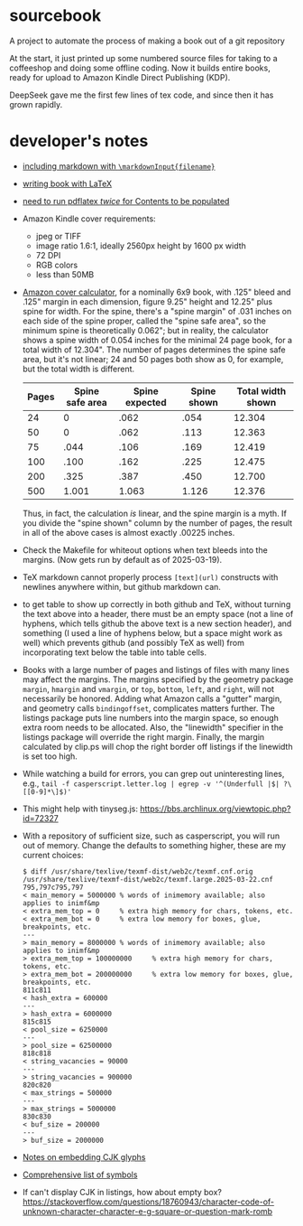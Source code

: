 # sourcebook

A project to automate the process of making a book out of a git repository

At the start, it just printed up some numbered source files for taking to a
coffeeshop and doing some offline coding. Now it builds entire books, ready
for upload to Amazon Kindle Direct Publishing (KDP).

DeepSeek gave me the first few lines of tex code, and since then it has grown
rapidly.

# developer's notes
* [including markdown with `\markdownInput{filename}`](https://www.overleaf.com/learn/how-to/Writing_Markdown_in_LaTeX_Documents)
* [writing book with LaTeX](https://www.overleaf.com/learn/latex/Sections_and_chapters)
* [need to run pdflatex *twice* for Contents to be populated](https://tex.stackexchange.com/a/301109/215508)
* Amazon Kindle cover requirements:
    * jpeg or TIFF
    * image ratio 1.6:1, ideally 2560px height by 1600 px width
    * 72 DPI
    * RGB colors
    * less than 50MB
* [Amazon cover calculator](https://kdp.amazon.com/en_US/cover-calculator),
  for a nominally 6x9 book, with .125" bleed and .125" margin in each dimension,
  figure 9.25" height and 12.25" plus spine for width. For the spine, there's
  a "spine margin" of .031 inches on each side of the spine proper, called the
  "spine safe area", so the minimum spine is theoretically 0.062"; but in
  reality, the calculator shows a spine width of 0.054 inches for the minimal
  24 page book, for a total width of 12.304". The number of pages determines
  the spine safe area, but it's not linear; 24 and 50 pages both show as 0,
  for example, but the total width is different.

  |Pages|Spine safe area|Spine expected|Spine shown|Total width shown|
  |-----|---------------|--------------|-----------|-----------------|
  |   24|              0|          .062|       .054|           12.304|
  |   50|              0|          .062|       .113|           12.363|
  |   75|           .044|          .106|       .169|           12.419|
  |  100|           .100|          .162|       .225|           12.475|
  |  200|           .325|          .387|       .450|           12.700|
  |  500|          1.001|         1.063|      1.126|           12.376|

  Thus, in fact, the calculation *is* linear, and the spine margin is a
  myth. If you divide the "spine shown" column by the number of pages,
  the result in all of the above cases is almost exactly .00225 inches.
* Check the Makefile for whiteout options when text bleeds into the
  margins. (Now gets run by default as of 2025-03-19).
* TeX markdown cannot properly process `[text](url)` constructs with
  newlines anywhere within, but github markdown can.
* to get table to show up correctly in both github and TeX, without turning
  the text above into a header, there must be an empty space (not a line
  of hyphens, which tells github the above text is a new section header), and
  something (I used a line of hyphens below, but a space might work as well)
  which prevents github (and possibly TeX as well) from incorporating text
  below the table into table cells.
* Books with a large number of pages and listings of files with many lines
  may affect the margins. The margins specified by the geometry package
  `margin`, `hmargin` and `vmargin`, or `top`, `bottom`, `left`, and `right`,
  will not necessarily be honored. Adding what Amazon calls a "gutter" margin,
  and geometry calls `bindingoffset`, complicates matters further. The listings
  package puts line numbers into the margin space, so enough extra room
  needs to be allocated. Also, the "linewidth" specifier in the listings
  package will override the right margin. Finally, the margin calculated
  by clip.ps will chop the right border off listings if the linewidth is
  set too high.
* While watching a build for errors, you can grep out uninteresting lines, e.g.,
  `tail -f casperscript.letter.log | egrep -v '^(Underfull |$| ?\[[0-9]*\]$)'`
* This might help with tinyseg.js:
  <https://bbs.archlinux.org/viewtopic.php?id=72327>
* With a repository of sufficient size, such as casperscript, you will run out
  of memory. Change the defaults to something higher, these are my current
  choices:

    ```
    $ diff /usr/share/texlive/texmf-dist/web2c/texmf.cnf.orig /usr/share/texlive/texmf-dist/web2c/texmf.large.2025-03-22.cnf
    795,797c795,797
    < main_memory = 5000000 % words of inimemory available; also applies to inimf&mp
    < extra_mem_top = 0     % extra high memory for chars, tokens, etc.
    < extra_mem_bot = 0     % extra low memory for boxes, glue, breakpoints, etc.
    ---
    > main_memory = 8000000 % words of inimemory available; also applies to inimf&mp
    > extra_mem_top = 100000000     % extra high memory for chars, tokens, etc.
    > extra_mem_bot = 200000000     % extra low memory for boxes, glue, breakpoints, etc.
    811c811
    < hash_extra = 600000
    ---
    > hash_extra = 6000000
    815c815
    < pool_size = 6250000
    ---
    > pool_size = 62500000
    818c818
    < string_vacancies = 90000
    ---
    > string_vacancies = 900000
    820c820
    < max_strings = 500000
    ---
    > max_strings = 5000000
    830c830
    < buf_size = 200000
    ---
    > buf_size = 2000000
    ```
* [Notes on embedding CJK glyphs](http://cda.psych.uiuc.edu/latex_class_2014/cjkintro600.pdf)
* [Comprehensive list of symbols](https://home.adelphi.edu/~tfoguel/latexsymbols.pdf)
* If can't display CJK in listings, how about empty box? <https://stackoverflow.com/questions/18760943/character-code-of-unknown-character-character-e-g-square-or-question-mark-romb>
